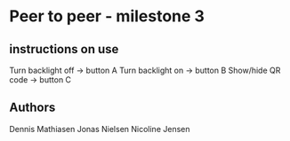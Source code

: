 # Peer to peer - milestone 3



## instructions on use
Turn backlight off -> button A
Turn backlight on -> button B
Show/hide QR code -> button C


## Authors
Dennis Mathiasen
Jonas Nielsen
Nicoline Jensen
